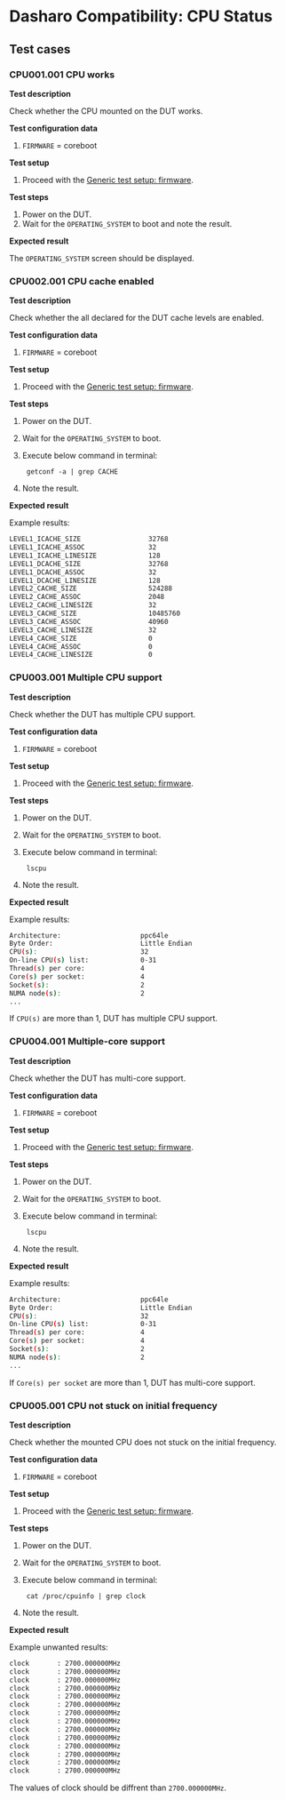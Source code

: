 # Dasharo Compatibility: CPU Status

## Test cases

### CPU001.001 CPU works

**Test description**

Check whether the CPU mounted on the DUT works.

**Test configuration data**

1. `FIRMWARE` = coreboot

**Test setup**

1. Proceed with the
    [Generic test setup: firmware](../../generic-test-setup#firmware).

**Test steps**

1. Power on the DUT.
1. Wait for the `OPERATING_SYSTEM` to boot and note the result.

**Expected result**

The `OPERATING_SYSTEM` screen should be displayed.

### CPU002.001 CPU cache enabled

**Test description**

Check whether the all declared for the DUT cache levels are enabled.

**Test configuration data**

1. `FIRMWARE` = coreboot

**Test setup**

1. Proceed with the
    [Generic test setup: firmware](../../generic-test-setup#firmware).

**Test steps**

1. Power on the DUT.
1. Wait for the `OPERATING_SYSTEM` to boot.
1. Execute below command in terminal:

        getconf -a | grep CACHE

1. Note the result.

**Expected result**

Example results:
```bash
LEVEL1_ICACHE_SIZE                 32768
LEVEL1_ICACHE_ASSOC                32
LEVEL1_ICACHE_LINESIZE             128
LEVEL1_DCACHE_SIZE                 32768
LEVEL1_DCACHE_ASSOC                32
LEVEL1_DCACHE_LINESIZE             128
LEVEL2_CACHE_SIZE                  524288
LEVEL2_CACHE_ASSOC                 2048
LEVEL2_CACHE_LINESIZE              32
LEVEL3_CACHE_SIZE                  10485760
LEVEL3_CACHE_ASSOC                 40960
LEVEL3_CACHE_LINESIZE              32
LEVEL4_CACHE_SIZE                  0
LEVEL4_CACHE_ASSOC                 0
LEVEL4_CACHE_LINESIZE              0
```

### CPU003.001 Multiple CPU support

**Test description**

Check whether the DUT has multiple CPU support.

**Test configuration data**

1. `FIRMWARE` = coreboot

**Test setup**

1. Proceed with the
    [Generic test setup: firmware](../../generic-test-setup#firmware).

**Test steps**

1. Power on the DUT.
1. Wait for the `OPERATING_SYSTEM` to boot.
1. Execute below command in terminal:

        lscpu

1. Note the result.

**Expected result**

Example results:
```bash
Architecture:                    ppc64le
Byte Order:                      Little Endian
CPU(s):                          32
On-line CPU(s) list:             0-31
Thread(s) per core:              4
Core(s) per socket:              4
Socket(s):                       2
NUMA node(s):                    2
...
```
If `CPU(s)` are more than 1, DUT has multiple CPU support.

### CPU004.001 Multiple-core support

**Test description**

Check whether the DUT has multi-core support.

**Test configuration data**

1. `FIRMWARE` = coreboot

**Test setup**

1. Proceed with the
    [Generic test setup: firmware](../../generic-test-setup#firmware).

**Test steps**

1. Power on the DUT.
1. Wait for the `OPERATING_SYSTEM` to boot.
1. Execute below command in terminal:

        lscpu

1. Note the result.

**Expected result**

Example results:
```bash
Architecture:                    ppc64le
Byte Order:                      Little Endian
CPU(s):                          32
On-line CPU(s) list:             0-31
Thread(s) per core:              4
Core(s) per socket:              4
Socket(s):                       2
NUMA node(s):                    2
...
```
If `Core(s) per socket` are more than 1, DUT has multi-core support.

### CPU005.001 CPU not stuck on initial frequency

**Test description**

Check whether the mounted CPU does not stuck on the initial frequency.

**Test configuration data**

1. `FIRMWARE` = coreboot

**Test setup**

1. Proceed with the
    [Generic test setup: firmware](../../generic-test-setup#firmware).

**Test steps**

1. Power on the DUT.
1. Wait for the `OPERATING_SYSTEM` to boot.
1. Execute below command in terminal:

        cat /proc/cpuinfo | grep clock

1. Note the result.

**Expected result**

Example unwanted results:
```bash
clock		: 2700.000000MHz
clock		: 2700.000000MHz
clock		: 2700.000000MHz
clock		: 2700.000000MHz
clock		: 2700.000000MHz
clock		: 2700.000000MHz
clock		: 2700.000000MHz
clock		: 2700.000000MHz
clock		: 2700.000000MHz
clock		: 2700.000000MHz
clock		: 2700.000000MHz
clock		: 2700.000000MHz
clock		: 2700.000000MHz
clock		: 2700.000000MHz
```
The values of clock should be diffrent than `2700.000000MHz`.